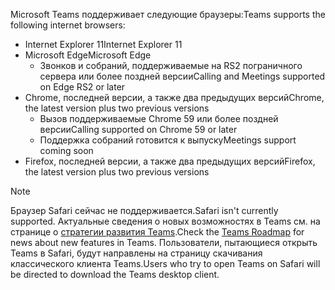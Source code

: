 <span data-ttu-id="dadd9-101">Microsoft Teams поддерживает следующие браузеры:</span><span class="sxs-lookup"><span data-stu-id="dadd9-101">Teams supports the following internet browsers:</span></span> 
- <span data-ttu-id="dadd9-102">Internet Explorer 11</span><span class="sxs-lookup"><span data-stu-id="dadd9-102">Internet Explorer 11</span></span>
- <span data-ttu-id="dadd9-103">Microsoft Edge</span><span class="sxs-lookup"><span data-stu-id="dadd9-103">Microsoft Edge</span></span>
  - <span data-ttu-id="dadd9-104">Звонков и собраний, поддерживаемые на RS2 пограничного сервера или более поздней версии</span><span class="sxs-lookup"><span data-stu-id="dadd9-104">Calling and Meetings supported on Edge RS2 or later</span></span>
- <span data-ttu-id="dadd9-105">Chrome, последней версии, а также два предыдущих версий</span><span class="sxs-lookup"><span data-stu-id="dadd9-105">Chrome, the latest version plus two previous versions</span></span>
  - <span data-ttu-id="dadd9-106">Вызов поддерживаемые Chrome 59 или более поздней версии</span><span class="sxs-lookup"><span data-stu-id="dadd9-106">Calling supported on Chrome 59 or later</span></span>
  - <span data-ttu-id="dadd9-107">Поддержка собраний готовится к выпуску</span><span class="sxs-lookup"><span data-stu-id="dadd9-107">Meetings support coming soon</span></span>
- <span data-ttu-id="dadd9-108">Firefox, последней версии, а также два предыдущих версий</span><span class="sxs-lookup"><span data-stu-id="dadd9-108">Firefox, the latest version plus two previous versions</span></span>

> [!NOTE]
> <span data-ttu-id="dadd9-109">Браузер Safari сейчас не поддерживается.</span><span class="sxs-lookup"><span data-stu-id="dadd9-109">Safari isn't currently supported.</span></span> <span data-ttu-id="dadd9-110">Актуальные сведения о новых возможностях в Teams см. на странице о [стратегии развития Teams](http://aka.ms/TeamsRoadmap).</span><span class="sxs-lookup"><span data-stu-id="dadd9-110">Check the [Teams Roadmap](http://aka.ms/TeamsRoadmap) for news about new features in Teams.</span></span> <span data-ttu-id="dadd9-111">Пользователи, пытающиеся открыть Teams в Safari, будут направлены на страницу скачивания классического клиента Teams.</span><span class="sxs-lookup"><span data-stu-id="dadd9-111">Users who try to open Teams on Safari will be directed to download the Teams desktop client.</span></span>